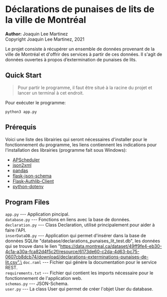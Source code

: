 # Déclarations de punaises de lits de la ville de Montréal

**Author:** Joaquin Lee Martinez\
Copyright Joaquin Lee Martinez, 2021

>
Le projet consiste à récupérer un ensemble de données provenant de la ville de Montréal et d'offrir des services à partir de ces données. Il s'agit de données ouvertes à propos d’extermination de punaises de lits.
>

## Quick Start

> Pour partir le programme, il faut être situé à la racine du projet et lancer un terminal à cet endroit.

Pour exécuter le programme:

```
python3 app.py
```

## Prérequis

Voici une liste des librairies qui seront nécessaires d'installer pour le fonctionnement du programme, les liens contiennent les indications pour l'installation des librairies (programme fait sous Windows):

- [APScheduler](https://pypi.org/project/APScheduler/)
- [json2xml](https://pypi.org/project/json2xml/)
- [pandas](https://pandas.pydata.org/pandas-docs/stable/getting_started/install.html)
- [flask-json-schema](https://pypi.org/project/flask-json-schema/)
- [Flask-Authlib-Client](https://pypi.org/project/Flask-Authlib-Client/)
- [python-dotenv](https://pypi.org/project/python-dotenv/)

## Program Files

`app.py` --- Application pincipal.\
`database.py` --- Fonctions en liens avec la base de données.\
`declaration.py` --- Class Declaration, utilisé principalement pour aider à faire l'API.\
`inserDataDB.py` --- Application qui permet d'insérer dans la base de données SQLite "database/declarations_punaises_lit_test.db", les données qui se trouve dans le lien "https://data.montreal.ca/dataset/49ff9fe4-eb30-4c1a-a30a-fca82d4f5c2f/resource/6173de60-c2da-4d63-bc75-0607cb8dcb74/download/declarations-exterminations-punaises-de-lit.csv".\
`doc.raml` --- Fichier qui génère la documentation pour le service REST.\
`requirements.txt` --- Fichier qui contient les imports nécessaire pour le fonctionnement de l'application web.\
`schemas.py` --- JSON-Schema.\
`user.py` --- La class User qui permet de créer l'objet User du database.
